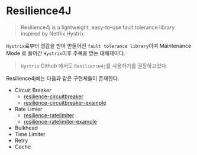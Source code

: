 # Resilience4J

> Resilience4j is a lightweight, easy-to-use fault tolerance library inspired by Netflix Hystrix.

`Hystrix`로부터 영감을 받아 만들어진 `fault tolerance library`이며 Maintenance Mode 로 들어간 `Hystrix`이후 주목을 받는 대체제이다.

> `Hystrix` Github 에서도 `Resilience4j`를 사용하기를 권장하고있다.

Resilience4j에는 다음과 같은 구현체들이 존재한다.
- Circuit Breaker
  - [resilience-circuitbreaker](resilience-circuitbreaker.md)
  - [resilience-circuitbreaker-example](resilience-circuitbreaker-example.md)
- Rate Limier
  - [resilience-ratelimiter](resilience-ratelimiter.md)
  - [resilience-ratelimiter-example](resilience-ratelimiter-example.md)
- Bulkhead
- Time Limiter
- Retry
- Cache
